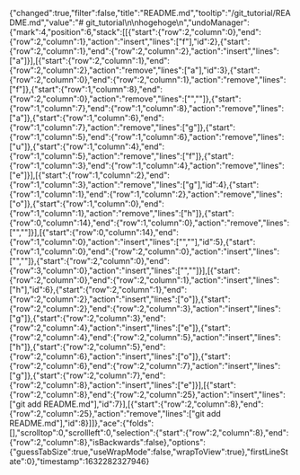 {"changed":true,"filter":false,"title":"README.md","tooltip":"/git_tutorial/README.md","value":"# git_tutorial\n\nhogehoge\n","undoManager":{"mark":4,"position":6,"stack":[[{"start":{"row":2,"column":0},"end":{"row":2,"column":1},"action":"insert","lines":["f"],"id":2},{"start":{"row":2,"column":1},"end":{"row":2,"column":2},"action":"insert","lines":["a"]}],[{"start":{"row":2,"column":1},"end":{"row":2,"column":2},"action":"remove","lines":["a"],"id":3},{"start":{"row":2,"column":0},"end":{"row":2,"column":1},"action":"remove","lines":["f"]},{"start":{"row":1,"column":8},"end":{"row":2,"column":0},"action":"remove","lines":["",""]},{"start":{"row":1,"column":7},"end":{"row":1,"column":8},"action":"remove","lines":["a"]},{"start":{"row":1,"column":6},"end":{"row":1,"column":7},"action":"remove","lines":["g"]},{"start":{"row":1,"column":5},"end":{"row":1,"column":6},"action":"remove","lines":["u"]},{"start":{"row":1,"column":4},"end":{"row":1,"column":5},"action":"remove","lines":["f"]},{"start":{"row":1,"column":3},"end":{"row":1,"column":4},"action":"remove","lines":["e"]}],[{"start":{"row":1,"column":2},"end":{"row":1,"column":3},"action":"remove","lines":["g"],"id":4},{"start":{"row":1,"column":1},"end":{"row":1,"column":2},"action":"remove","lines":["o"]},{"start":{"row":1,"column":0},"end":{"row":1,"column":1},"action":"remove","lines":["h"]},{"start":{"row":0,"column":14},"end":{"row":1,"column":0},"action":"remove","lines":["",""]}],[{"start":{"row":0,"column":14},"end":{"row":1,"column":0},"action":"insert","lines":["",""],"id":5},{"start":{"row":1,"column":0},"end":{"row":2,"column":0},"action":"insert","lines":["",""]},{"start":{"row":2,"column":0},"end":{"row":3,"column":0},"action":"insert","lines":["",""]}],[{"start":{"row":2,"column":0},"end":{"row":2,"column":1},"action":"insert","lines":["h"],"id":6},{"start":{"row":2,"column":1},"end":{"row":2,"column":2},"action":"insert","lines":["o"]},{"start":{"row":2,"column":2},"end":{"row":2,"column":3},"action":"insert","lines":["g"]},{"start":{"row":2,"column":3},"end":{"row":2,"column":4},"action":"insert","lines":["e"]},{"start":{"row":2,"column":4},"end":{"row":2,"column":5},"action":"insert","lines":["h"]},{"start":{"row":2,"column":5},"end":{"row":2,"column":6},"action":"insert","lines":["o"]},{"start":{"row":2,"column":6},"end":{"row":2,"column":7},"action":"insert","lines":["g"]},{"start":{"row":2,"column":7},"end":{"row":2,"column":8},"action":"insert","lines":["e"]}],[{"start":{"row":2,"column":8},"end":{"row":2,"column":25},"action":"insert","lines":["git add README.md"],"id":7}],[{"start":{"row":2,"column":8},"end":{"row":2,"column":25},"action":"remove","lines":["git add README.md"],"id":8}]]},"ace":{"folds":[],"scrolltop":0,"scrollleft":0,"selection":{"start":{"row":2,"column":8},"end":{"row":2,"column":8},"isBackwards":false},"options":{"guessTabSize":true,"useWrapMode":false,"wrapToView":true},"firstLineState":0},"timestamp":1632282327946}
